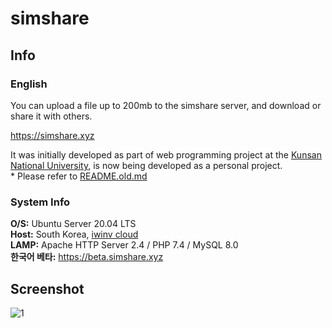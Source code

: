 # simshare

## Info

### English

You can upload a file up to 200mb to the simshare server, and download or share it with others.

<a href = "https://simshare.xyz">https://simshare.xyz</a><br>

It was initially developed as part of web programming project at the <a href = "https://www.kunsan.ac.kr/en/index.kunsan">Kunsan National University</a>, is now being developed as a personal project.
<br>* Please refer to <a href = "https://github.com/antibiotics11/simshare/blob/main/README.old.md">README.old.md</a>


### System Info

<b>O/S:</b> Ubuntu Server 20.04 LTS <br>
<b>Host:</b> South Korea, <a href = "https://iwinv.kr/">iwinv cloud</a> <br>
<b>LAMP:</b> Apache HTTP Server 2.4 / PHP 7.4 / MySQL 8.0 <br>
<b>한국어 베타:</b> <a href = "https://beta.simshare.xyz">https://beta.simshare.xyz</a>

## Screenshot

![1](https://user-images.githubusercontent.com/75349747/126364513-fd76d311-796f-4257-b96c-e41e364ddbda.PNG)

